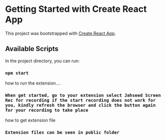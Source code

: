 # Getting Started with Create React App

This project was bootstrapped with [Create React App](https://github.com/facebook/create-react-app).

## Available Scripts

In the project directory, you can run:
### `npm start`  


how to run the extension....

### `When get started, go to your extension select Jahseed Screen Rec for recording if the start recording does not work for you, kindly refresh the browser and click the button again for your recording to take place`  


how to get extension file

### `Extension files can be seen in public folder`